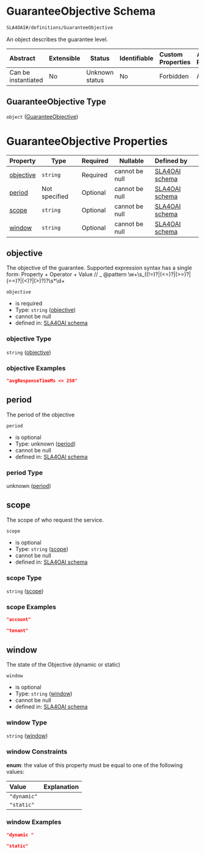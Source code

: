 # GuaranteeObjective Schema

```txt
SLA4OAI#/definitions/GuaranteeObjective
```

An object describes the guarantee level.


| Abstract            | Extensible | Status         | Identifiable | Custom Properties | Additional Properties | Access Restrictions | Defined In                                                                       |
| :------------------ | ---------- | -------------- | ------------ | :---------------- | --------------------- | ------------------- | -------------------------------------------------------------------------------- |
| Can be instantiated | No         | Unknown status | No           | Forbidden         | Allowed               | none                | [SLA4OAI.schema.json\*](../../../out/SLA4OAI.schema.json "open original schema") |

## GuaranteeObjective Type

`object` ([GuaranteeObjective](sla4oai-definitions-guaranteeobjective.md))

# GuaranteeObjective Properties

| Property                | Type          | Required | Nullable       | Defined by                                                                                                                                         |
| :---------------------- | ------------- | -------- | -------------- | :------------------------------------------------------------------------------------------------------------------------------------------------- |
| [objective](#objective) | `string`      | Required | cannot be null | [SLA4OAI schema](sla4oai-definitions-guaranteeobjective-properties-objective.md "SLA4OAI#/definitions/GuaranteeObjective/properties/objective") |
| [period](#period)       | Not specified | Optional | cannot be null | [SLA4OAI schema](sla4oai-definitions-guaranteeobjective-properties-period.md "SLA4OAI#/definitions/GuaranteeObjective/properties/period")       |
| [scope](#scope)         | `string`      | Optional | cannot be null | [SLA4OAI schema](sla4oai-definitions-guaranteeobjective-properties-scope.md "SLA4OAI#/definitions/GuaranteeObjective/properties/scope")         |
| [window](#window)       | `string`      | Optional | cannot be null | [SLA4OAI schema](sla4oai-definitions-guaranteeobjective-properties-window.md "SLA4OAI#/definitions/GuaranteeObjective/properties/window")       |

## objective

The objective of the guarantee. Supported expression syntax has a single form: Property + Operator + Value
// _ @pattern \\w+\\s_((!=)?|(&lt;=)?|(>=)?|(==)?|(&lt;)?|(>)?)?\\s\*\\d+


`objective`

-   is required
-   Type: `string` ([objective](sla4oai-definitions-guaranteeobjective-properties-objective.md))
-   cannot be null
-   defined in: [SLA4OAI schema](sla4oai-definitions-guaranteeobjective-properties-objective.md "SLA4OAI#/definitions/GuaranteeObjective/properties/objective")

### objective Type

`string` ([objective](sla4oai-definitions-guaranteeobjective-properties-objective.md))

### objective Examples

```json
"avgResponseTimeMs <= 250"
```

## period

The period of the objective


`period`

-   is optional
-   Type: unknown ([period](sla4oai-definitions-guaranteeobjective-properties-period.md))
-   cannot be null
-   defined in: [SLA4OAI schema](sla4oai-definitions-guaranteeobjective-properties-period.md "SLA4OAI#/definitions/GuaranteeObjective/properties/period")

### period Type

unknown ([period](sla4oai-definitions-guaranteeobjective-properties-period.md))

## scope

The scope of who request the service.


`scope`

-   is optional
-   Type: `string` ([scope](sla4oai-definitions-guaranteeobjective-properties-scope.md))
-   cannot be null
-   defined in: [SLA4OAI schema](sla4oai-definitions-guaranteeobjective-properties-scope.md "SLA4OAI#/definitions/GuaranteeObjective/properties/scope")

### scope Type

`string` ([scope](sla4oai-definitions-guaranteeobjective-properties-scope.md))

### scope Examples

```json
"account"
```

```json
"tenant"
```

## window

The state of the Objective (dynamic or static)


`window`

-   is optional
-   Type: `string` ([window](sla4oai-definitions-guaranteeobjective-properties-window.md))
-   cannot be null
-   defined in: [SLA4OAI schema](sla4oai-definitions-guaranteeobjective-properties-window.md "SLA4OAI#/definitions/GuaranteeObjective/properties/window")

### window Type

`string` ([window](sla4oai-definitions-guaranteeobjective-properties-window.md))

### window Constraints

**enum**: the value of this property must be equal to one of the following values:

| Value       | Explanation |
| :---------- | ----------- |
| `"dynamic"` |             |
| `"static"`  |             |

### window Examples

```json
"dynamic "
```

```json
"static"
```

